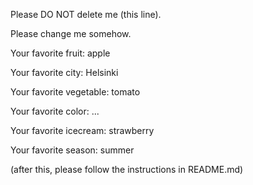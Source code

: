 Please DO NOT delete me (this line).

Please change me somehow.


Your favorite fruit: apple

Your favorite city: Helsinki

Your favorite vegetable: tomato

Your favorite color: ...

Your favorite icecream: strawberry

Your favorite season: summer


(after this, please follow the instructions in README.md)
